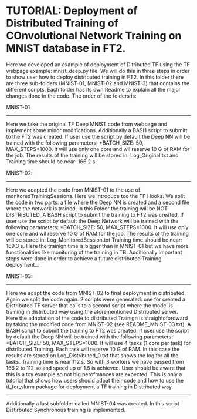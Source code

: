 # TUTORIAL: Deployment of Distributed Training of COnvolutional Network Training on MNIST database in FT2.

Here we developed an example of deployment of Ditributed TF using the TF webpage example: mnist_deep.py file.
We will do this in three steps in order to show user how to deploy distributed training in FT2. 
In this folder there are three sub-folders (MNIST-01, MNIST-02 and MNIST-3) that contains the different scripts. 
Each folder has its own Readme to explain all the major changes done in the code. The order of the folders is:

MNIST-01

*************************************************************************************************
Here we take the original TF Deep MNIST code from webpage and implement some minor modifications. 
Additionally a BASH script to submitt to the FT2 was created. 
If user use the script by default the Deep NN will be trained with the following parameters: 
	*BATCH_SIZE: 50, MAX_STEPS=1000. It will use only one core and wil reserve 10 G of RAM for the job. 
The results of the training will be stored in: Log_Original.txt and Training time should be near: 166.2 s.

MNIST-02:

*************************************************************************************************
Here we adapted the code from MNIST-01 to the use of monitoredTrainingSessions. Here we introduce too the TF Hooks. 
We split the code in two parts: a file where the Deep NN is created and a second file where the network is trained. 
In this Folder the training will be NOT DISTRIBUTED. A BASH script to submit the training to FT2 was created. 
If user use the script by default the Deep Network will be trained with the following parameters: 
	*BATCH_SIZE: 50, MAX_STEPS=1000. It will use only one core and wil reserve 10 G of RAM for the job. 
The results of the training will be stored in: Log_MonitoredSession.txt Training time should be near: 169.3 s. 
Here the trainign time is bigger than in MNIST-01 but we have more functionalities like monitoring of the training in TB.
Additionally important steps were done in order to achieve a future distributed Training deployment...

MNIST-03:

*************************************************************************************************
Here we adapt the code from MNIST-02 to final deployment in distributed. Again we split the code again. 
2 scripts were generated: one for created a Distributed TF server that calls to a second script
where the model is training in distributed way using the aforementioned Distributed server.
Here the adaptation of the code to distributed Trainign is straightofordward by taking the modified
code from MNIST-02 (see README_MNIST-03.txt). 
A BASH script to submit the training to FT2 was created. 
If user use the script by default the Deep NN will be trained with the following parameters: 
	*BATCH_SIZE: 50, MAX_STEPS=1000. It will use 4 tasks (1 core per task) for distributed Training. 
	Each task will reserve 10 G of RAM.
In this case the results are stored on Log_Distributed_0.txt that shows the log for all the tasks. Training time is near 112 s.
So with 3 workers we have passed from 166.2 to 112 so and speed up of 1.5 is achieved. 
User should be aware that this is a toy example so not big perofmances are expected. This is only a tutorial that shows
how users should adpat their code and how to use the tf_for_slurm package for deployment a TF training in Distributed way.

****************************************************************************************************************************
Additionally a last subfolder called MNIST-04 was created. In this script Distirbuted Synchronous training is implemented.



